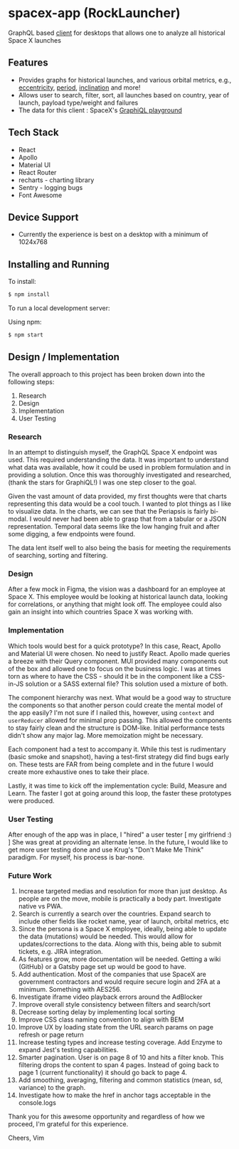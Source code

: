 # spacex-app (RockLauncher)

GraphQL based [client](https://rocklauncher.vimalshah77.now.sh) for desktops that allows one to analyze all historical Space X launches

## Features

- Provides graphs for historical launches, and various orbital metrics, e.g., [eccentricity](https://rocklauncher.vimalshah77.now.sh/launches-over-time#eccentricity), [period](https://rocklauncher.vimalshah77.now.sh/launches-over-time#period), [inclination](https://rocklauncher.vimalshah77.now.sh/launches-over-time#inclination)  and more!
- Allows user to search, filter, sort, all launches based on country, year of launch, payload type/weight and failures
- The data for this client : SpaceX's [GraphiQL playground](https://api.spacex.land/graphql)

## Tech Stack
- React
- Apollo 
- Material UI 
- React Router
- recharts - charting library
- Sentry - logging bugs
- Font Awesome

## Device Support

- Currently the experience is best on a desktop with a minimum of 1024x768

## Installing and Running

To install: 

```bash
$ npm install
```

To run a local development server:

Using npm:

```bash
$ npm start
```

## Design / Implementation

The overall approach to this project has been broken down into the following steps:

1. Research
2. Design
3. Implementation
4. User Testing

### Research

In an attempt to distinguish myself, the GraphQL Space X endpoint was used. This required understanding the data. It was important to understand what data was available, how it could be used in problem formulation and in providing a solution. Once this was thoroughly investigated and researched, (thank the stars for GraphiQL!) I was one step closer to the goal.

Given the vast amount of data provided, my first thoughts were that charts representing this data would be a cool touch. I wanted to plot things as I like to visualize data. In the charts, we can see that the Periapsis is fairly bi-modal. I would never had been able to grasp that from a tabular or a JSON representation. Temporal data seems like the low hanging fruit and after some digging, a few endpoints were found.

The data lent itself well to also being the basis for meeting the requirements of searching, sorting and filtering.

### Design

After a few mock in Figma, the vision was a dashboard for an employee at Space X. This employee would be looking at historical launch data, looking for correlations, or anything that might look off. The employee could also gain an insight into which countries Space X was working with. 

### Implementation

Which tools would best for a quick prototype? In this case, React, Apollo and Material UI were chosen. No need to justify React. Apollo made queries a breeze with their Query component. MUI provided many components out of the box and allowed one to focus on the business logic. I was at times torn as where to have the CSS - should it be in the component like a CSS-in-JS solution or a SASS external file? This solution used a mixture of both.

The component hierarchy was next. What would be a good way to structure the components so that another person could create the mental model of the app easily? I'm not sure if I nailed this, however, using `context` and `userReducer` allowed for minimal prop passing. This allowed the components to stay fairly clean and the structure is DOM-like. Initial performance tests didn't show any major lag. More memoization might be necessary.

Each component had a test to accompany it. While this test is rudimentary (basic smoke and snapshot), having a test-first strategy did find bugs early on. These tests are FAR from being complete and in the future I would create more exhaustive ones to take their place.  

Lastly, it was time to kick off the implementation cycle: Build, Measure and Learn. The faster I got at going around this loop, the faster these prototypes were produced.

### User Testing

After enough of the app was in place, I "hired" a user tester [ my girlfriend :) ] She was great at providing an alternate lense. In the future, I would like to get more user testing done and use Krug's "Don't Make Me Think" paradigm. For myself, his process is bar-none.

### Future Work

1. Increase targeted medias and resolution for more than just desktop. As people are on the move, mobile is practically a body part. Investigate native vs PWA.
2. Search is currently a search over the countries. Expand search to include other fields like rocket name, year of launch, orbital metrics, etc
3. Since the persona is a Space X employee, ideally, being able to update the data (mutations) would be needed. This would allow for updates/corrections to the data. Along with this, being able to submit tickets, e.g. JIRA integration.
4. As features grow, more documentation will be needed. Getting a wiki (GitHub) or a Gatsby page set up would be good to have.
5. Add authentication. Most of the companies that use SpaceX are government contractors and would require secure login and 2FA at a minimum. Something with AES256.
6. Investigate iframe video playback errors around the AdBlocker 
7. Improve overall style consistency between filters and search/sort
8. Decrease sorting delay by implementing local sorting
9. Improve CSS class naming convention to align with BEM
10. Improve UX by loading state from the URL search params on page refresh or page return
11. Increase testing types and increase testing coverage. Add Enzyme to expand Jest's testing capabilities.
12. Smarter pagination. User is on page 8 of 10 and hits a filter knob. This filtering drops the content to span 4 pages. Instead of going back to page 1 (current functionality) it should go back to page 4.
13. Add smoothing, averaging, filtering and common statistics (mean, sd, variance) to the graph.
14. Investigate how to make the href in anchor tags acceptable in the console.logs

Thank you for this awesome opportunity and regardless of how we proceed, I'm grateful for this experience.

Cheers,
Vim
